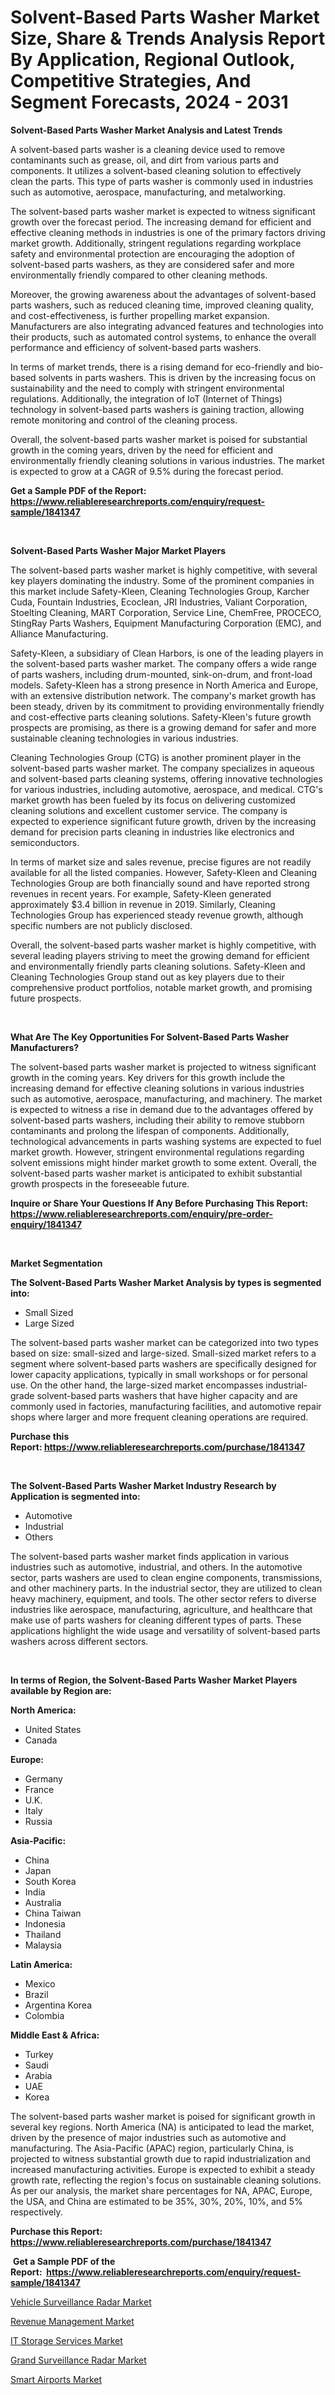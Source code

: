 <p><h1>Solvent-Based Parts Washer Market Size, Share & Trends Analysis Report By Application, Regional Outlook, Competitive Strategies, And Segment Forecasts, 2024 - 2031</h1></p><p><strong>Solvent-Based Parts Washer Market Analysis and Latest Trends</strong></p>
<p><p>A solvent-based parts washer is a cleaning device used to remove contaminants such as grease, oil, and dirt from various parts and components. It utilizes a solvent-based cleaning solution to effectively clean the parts. This type of parts washer is commonly used in industries such as automotive, aerospace, manufacturing, and metalworking.</p><p>The solvent-based parts washer market is expected to witness significant growth over the forecast period. The increasing demand for efficient and effective cleaning methods in industries is one of the primary factors driving market growth. Additionally, stringent regulations regarding workplace safety and environmental protection are encouraging the adoption of solvent-based parts washers, as they are considered safer and more environmentally friendly compared to other cleaning methods.</p><p>Moreover, the growing awareness about the advantages of solvent-based parts washers, such as reduced cleaning time, improved cleaning quality, and cost-effectiveness, is further propelling market expansion. Manufacturers are also integrating advanced features and technologies into their products, such as automated control systems, to enhance the overall performance and efficiency of solvent-based parts washers.</p><p>In terms of market trends, there is a rising demand for eco-friendly and bio-based solvents in parts washers. This is driven by the increasing focus on sustainability and the need to comply with stringent environmental regulations. Additionally, the integration of IoT (Internet of Things) technology in solvent-based parts washers is gaining traction, allowing remote monitoring and control of the cleaning process.</p><p>Overall, the solvent-based parts washer market is poised for substantial growth in the coming years, driven by the need for efficient and environmentally friendly cleaning solutions in various industries. The market is expected to grow at a CAGR of 9.5% during the forecast period.</p></p>
<p><strong>Get a Sample PDF of the Report:&nbsp; <a href="https://www.reliableresearchreports.com/enquiry/request-sample/1841347">https://www.reliableresearchreports.com/enquiry/request-sample/1841347</a></strong></p>
<p>&nbsp;</p>
<p><strong>Solvent-Based Parts Washer Major Market Players</strong></p>
<p><p>The solvent-based parts washer market is highly competitive, with several key players dominating the industry. Some of the prominent companies in this market include Safety-Kleen, Cleaning Technologies Group, Karcher Cuda, Fountain Industries, Ecoclean, JRI Industries, Valiant Corporation, Stoelting Cleaning, MART Corporation, Service Line, ChemFree, PROCECO, StingRay Parts Washers, Equipment Manufacturing Corporation (EMC), and Alliance Manufacturing.</p><p>Safety-Kleen, a subsidiary of Clean Harbors, is one of the leading players in the solvent-based parts washer market. The company offers a wide range of parts washers, including drum-mounted, sink-on-drum, and front-load models. Safety-Kleen has a strong presence in North America and Europe, with an extensive distribution network. The company's market growth has been steady, driven by its commitment to providing environmentally friendly and cost-effective parts cleaning solutions. Safety-Kleen's future growth prospects are promising, as there is a growing demand for safer and more sustainable cleaning technologies in various industries.</p><p>Cleaning Technologies Group (CTG) is another prominent player in the solvent-based parts washer market. The company specializes in aqueous and solvent-based parts cleaning systems, offering innovative technologies for various industries, including automotive, aerospace, and medical. CTG's market growth has been fueled by its focus on delivering customized cleaning solutions and excellent customer service. The company is expected to experience significant future growth, driven by the increasing demand for precision parts cleaning in industries like electronics and semiconductors.</p><p>In terms of market size and sales revenue, precise figures are not readily available for all the listed companies. However, Safety-Kleen and Cleaning Technologies Group are both financially sound and have reported strong revenues in recent years. For example, Safety-Kleen generated approximately $3.4 billion in revenue in 2019. Similarly, Cleaning Technologies Group has experienced steady revenue growth, although specific numbers are not publicly disclosed.</p><p>Overall, the solvent-based parts washer market is highly competitive, with several leading players striving to meet the growing demand for efficient and environmentally friendly parts cleaning solutions. Safety-Kleen and Cleaning Technologies Group stand out as key players due to their comprehensive product portfolios, notable market growth, and promising future prospects.</p></p>
<p>&nbsp;</p>
<p><strong>What Are The Key Opportunities For Solvent-Based Parts Washer Manufacturers?</strong></p>
<p><p>The solvent-based parts washer market is projected to witness significant growth in the coming years. Key drivers for this growth include the increasing demand for effective cleaning solutions in various industries such as automotive, aerospace, manufacturing, and machinery. The market is expected to witness a rise in demand due to the advantages offered by solvent-based parts washers, including their ability to remove stubborn contaminants and prolong the lifespan of components. Additionally, technological advancements in parts washing systems are expected to fuel market growth. However, stringent environmental regulations regarding solvent emissions might hinder market growth to some extent. Overall, the solvent-based parts washer market is anticipated to exhibit substantial growth prospects in the foreseeable future.</p></p>
<p><strong>Inquire or Share Your Questions If Any Before Purchasing This Report: <a href="https://www.reliableresearchreports.com/enquiry/pre-order-enquiry/1841347">https://www.reliableresearchreports.com/enquiry/pre-order-enquiry/1841347</a></strong></p>
<p>&nbsp;</p>
<p><strong>Market Segmentation</strong></p>
<p><strong>The Solvent-Based Parts Washer Market Analysis by types is segmented into:</strong></p>
<p><ul><li>Small Sized</li><li>Large Sized</li></ul></p>
<p><p>The solvent-based parts washer market can be categorized into two types based on size: small-sized and large-sized. Small-sized market refers to a segment where solvent-based parts washers are specifically designed for lower capacity applications, typically in small workshops or for personal use. On the other hand, the large-sized market encompasses industrial-grade solvent-based parts washers that have higher capacity and are commonly used in factories, manufacturing facilities, and automotive repair shops where larger and more frequent cleaning operations are required.</p></p>
<p><strong>Purchase this Report:&nbsp;<a href="https://www.reliableresearchreports.com/purchase/1841347">https://www.reliableresearchreports.com/purchase/1841347</a></strong></p>
<p>&nbsp;</p>
<p><strong>The Solvent-Based Parts Washer Market Industry Research by Application is segmented into:</strong></p>
<p><ul><li>Automotive</li><li>Industrial</li><li>Others</li></ul></p>
<p><p>The solvent-based parts washer market finds application in various industries such as automotive, industrial, and others. In the automotive sector, parts washers are used to clean engine components, transmissions, and other machinery parts. In the industrial sector, they are utilized to clean heavy machinery, equipment, and tools. The other sector refers to diverse industries like aerospace, manufacturing, agriculture, and healthcare that make use of parts washers for cleaning different types of parts. These applications highlight the wide usage and versatility of solvent-based parts washers across different sectors.</p></p>
<p>&nbsp;</p>
<p><strong>In terms of Region, the Solvent-Based Parts Washer Market Players available by Region are:</strong></p>
<p>
    <p> <strong> North America: </strong>
        <ul>
            <li>United States</li>
            <li>Canada</li>
        </ul>
        </p> 
    <p> <strong> Europe: </strong>
        <ul>
            <li>Germany</li>
            <li>France</li>
            <li>U.K.</li>
            <li>Italy</li>
            <li>Russia</li>
        </ul>
        </p> 
    <p> <strong> Asia-Pacific: </strong>
        <ul>
            <li>China</li>
            <li>Japan</li>
            <li>South Korea</li>
            <li>India</li>
            <li>Australia</li>
            <li>China Taiwan</li>
            <li>Indonesia</li>
            <li>Thailand</li>
            <li>Malaysia</li>
        </ul>
        </p> 
    <p> <strong> Latin America: </strong>
        <ul>
            <li>Mexico</li>
            <li>Brazil</li>
            <li>Argentina Korea</li>
            <li>Colombia</li>
        </ul>
        </p> 
    <p> <strong> Middle East & Africa: </strong>
        <ul>
            <li>Turkey</li>
            <li>Saudi</li>
            <li>Arabia</li>
            <li>UAE</li>
            <li>Korea</li>
        </ul>
    </p>
    </p>
<p><p>The solvent-based parts washer market is poised for significant growth in several key regions. North America (NA) is anticipated to lead the market, driven by the presence of major industries such as automotive and manufacturing. The Asia-Pacific (APAC) region, particularly China, is projected to witness substantial growth due to rapid industrialization and increased manufacturing activities. Europe is expected to exhibit a steady growth rate, reflecting the region's focus on sustainable cleaning solutions. As per our analysis, the market share percentages for NA, APAC, Europe, the USA, and China are estimated to be 35%, 30%, 20%, 10%, and 5% respectively.</p></p>
<p><strong>Purchase this Report: <a href="https://www.reliableresearchreports.com/purchase/1841347">https://www.reliableresearchreports.com/purchase/1841347</a></strong></p>
<p>&nbsp;<strong>Get a Sample PDF of the Report:&nbsp;&nbsp;<a href="https://www.reliableresearchreports.com/enquiry/request-sample/1841347">https://www.reliableresearchreports.com/enquiry/request-sample/1841347</a></strong></p>
<p><strong></strong></p>
<p><p><a href="https://github.com/mabutironaldo/Market-Research-Report-List-2/blob/main/vehicle-surveillance-radar-market.md">Vehicle Surveillance Radar Market</a></p><p><a href="https://medium.com/@evertkohler82/revenue-management-market-share-evolution-and-market-growth-trends-2023-2030-c3869cc3a401">Revenue Management Market</a></p><p><a href="https://medium.com/@evertkohler82/decoding-it-storage-services-market-metrics-market-share-trends-and-growth-patterns-527445f54251">IT Storage Services Market</a></p><p><a href="https://github.com/castoriffic/Market-Research-Report-List-2/blob/main/grand-surveillance-radar-market.md">Grand Surveillance Radar Market</a></p><p><a href="https://medium.com/@evertkohler82/smart-airports-market-size-market-outlook-and-market-forecast-2023-to-2030-a2294a066fc7">Smart Airports Market</a></p></p>
